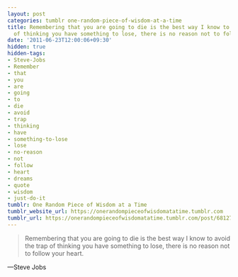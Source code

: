 ```yaml
---
layout: post
categories: tumblr one-random-piece-of-wisdom-at-a-time
title: Remembering that you are going to die is the best way I know to avoid the trap
  of thinking you have something to lose, there is no reason not to follow your heart.
date: '2011-06-23T12:00:06+09:30'
hidden: true
hidden-tags:
- Steve-Jobs
- Remember
- that
- you
- are
- going
- to
- die
- avoid
- trap
- thinking
- have
- something-to-lose
- lose
- no-reason
- not
- follow
- heart
- dreams
- quote
- wisdom
- just-do-it
tumblr: One Random Piece of Wisdom at a Time
tumblr_website_url: https://onerandompieceofwisdomatatime.tumblr.com
tumblr_url: https://onerandompieceofwisdomatatime.tumblr.com/post/6812735405/remembering-that-you-are-going-to-die-is-the-best
---
```

> Remembering that you are going to die is the best way I know to avoid the trap of thinking you have something to lose, there is no reason not to follow your heart.

—Steve Jobs

